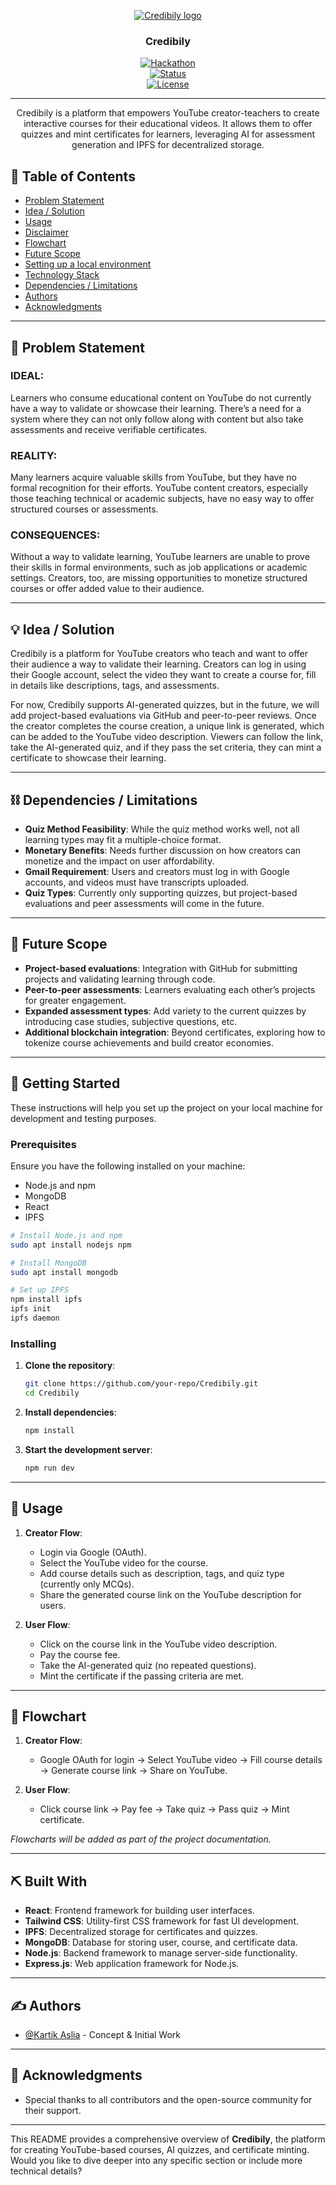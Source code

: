 <p align="center">
  <a href="" rel="noopener">
    <img src="https://i.imgur.com/AZ2iWek.png" alt="Credibily logo"></a>
</p>

<h3 align="center">Credibily</h3>

<div align="center">

[![Hackathon](https://img.shields.io/badge/hackathon-BASED_INDIA-orange.svg)](http://hackathon.url.com)  
[![Status](https://img.shields.io/badge/status-active-success.svg)]()  
[![License](https://img.shields.io/badge/license-MIT-blue.svg)](LICENSE.md)

</div>

---

<p align="center"> Credibily is a platform that empowers YouTube creator-teachers to create interactive courses for their educational videos. It allows them to offer quizzes and mint certificates for learners, leveraging AI for assessment generation and IPFS for decentralized storage.
    <br>
</p>

## 📝 Table of Contents

- [Problem Statement](#problem_statement)
- [Idea / Solution](#idea)
- [Usage](#usage)
- [Disclaimer](#disclaimer)
- [Flowchart](#flowchart)
- [Future Scope](#future_scope)
- [Setting up a local environment](#getting_started)
- [Technology Stack](#tech_stack)
- [Dependencies / Limitations](#limitations)
- [Authors](#authors)
- [Acknowledgments](#acknowledgments)

---

## 🧐 Problem Statement <a name = "problem_statement"></a>

### IDEAL:
Learners who consume educational content on YouTube do not currently have a way to validate or showcase their learning. There’s a need for a system where they can not only follow along with content but also take assessments and receive verifiable certificates.

### REALITY:
Many learners acquire valuable skills from YouTube, but they have no formal recognition for their efforts. YouTube content creators, especially those teaching technical or academic subjects, have no easy way to offer structured courses or assessments.

### CONSEQUENCES:
Without a way to validate learning, YouTube learners are unable to prove their skills in formal environments, such as job applications or academic settings. Creators, too, are missing opportunities to monetize structured courses or offer added value to their audience.

---

## 💡 Idea / Solution <a name = "idea"></a>

Credibily is a platform for YouTube creators who teach and want to offer their audience a way to validate their learning. Creators can log in using their Google account, select the video they want to create a course for, fill in details like descriptions, tags, and assessments. 

For now, Credibily supports AI-generated quizzes, but in the future, we will add project-based evaluations via GitHub and peer-to-peer reviews. Once the creator completes the course creation, a unique link is generated, which can be added to the YouTube video description. Viewers can follow the link, take the AI-generated quiz, and if they pass the set criteria, they can mint a certificate to showcase their learning.

---

## ⛓️ Dependencies / Limitations <a name = "limitations"></a>

- **Quiz Method Feasibility**: While the quiz method works well, not all learning types may fit a multiple-choice format.
- **Monetary Benefits**: Needs further discussion on how creators can monetize and the impact on user affordability.
- **Gmail Requirement**: Users and creators must log in with Google accounts, and videos must have transcripts uploaded.
- **Quiz Types**: Currently only supporting quizzes, but project-based evaluations and peer assessments will come in the future.

---

## 🚀 Future Scope <a name = "future_scope"></a>

- **Project-based evaluations**: Integration with GitHub for submitting projects and validating learning through code.
- **Peer-to-peer assessments**: Learners evaluating each other’s projects for greater engagement.
- **Expanded assessment types**: Add variety to the current quizzes by introducing case studies, subjective questions, etc.
- **Additional blockchain integration**: Beyond certificates, exploring how to tokenize course achievements and build creator economies.

---

## 🏁 Getting Started <a name = "getting_started"></a>

These instructions will help you set up the project on your local machine for development and testing purposes.

### Prerequisites

Ensure you have the following installed on your machine:

- Node.js and npm
- MongoDB
- React
- IPFS

```bash
# Install Node.js and npm
sudo apt install nodejs npm

# Install MongoDB
sudo apt install mongodb

# Set up IPFS
npm install ipfs
ipfs init
ipfs daemon
```

### Installing

1. **Clone the repository**:

   ```bash
   git clone https://github.com/your-repo/Credibily.git
   cd Credibily
   ```

2. **Install dependencies**:

   ```bash
   npm install
   ```

3. **Start the development server**:

   ```bash
   npm run dev
   ```

---

## 🎈 Usage <a name="usage"></a>

1. **Creator Flow**:
   - Login via Google (OAuth).
   - Select the YouTube video for the course.
   - Add course details such as description, tags, and quiz type (currently only MCQs).
   - Share the generated course link on the YouTube description for users.

2. **User Flow**:
   - Click on the course link in the YouTube video description.
   - Pay the course fee.
   - Take the AI-generated quiz (no repeated questions).
   - Mint the certificate if the passing criteria are met.

---

## 🔄 Flowchart <a name="flowchart"></a>

1. **Creator Flow**:
   - Google OAuth for login → Select YouTube video → Fill course details → Generate course link → Share on YouTube.

2. **User Flow**:
   - Click course link → Pay fee → Take quiz → Pass quiz → Mint certificate.

*Flowcharts will be added as part of the project documentation.*

---

## ⛏️ Built With <a name = "tech_stack"></a>

- **React**: Frontend framework for building user interfaces.
- **Tailwind CSS**: Utility-first CSS framework for fast UI development.
- **IPFS**: Decentralized storage for certificates and quizzes.
- **MongoDB**: Database for storing user, course, and certificate data.
- **Node.js**: Backend framework to manage server-side functionality.
- **Express.js**: Web application framework for Node.js.

---

## ✍️ Authors <a name = "authors"></a>

- [@Kartik Aslia](https://github.com/kartik) - Concept & Initial Work

---

## 🎉 Acknowledgments <a name = "acknowledgments"></a>

- Special thanks to all contributors and the open-source community for their support.

---

This README provides a comprehensive overview of **Credibily**, the platform for creating YouTube-based courses, AI quizzes, and certificate minting. Would you like to dive deeper into any specific section or include more technical details?